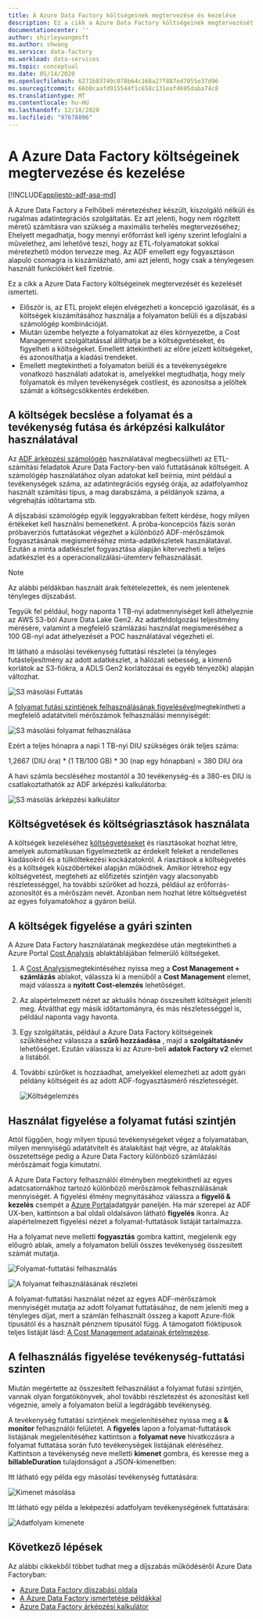 ```yaml
---
title: A Azure Data Factory költségeinek megtervezése és kezelése
description: Ez a cikk a Azure Data Factory költségeinek megtervezését és kezelését ismerteti.
documentationcenter: ''
author: shirleywangmsft
ms.author: shwang
ms.service: data-factory
ms.workload: data-services
ms.topic: conceptual
ms.date: 05/14/2020
ms.openlocfilehash: 6271b83749c078b64c168a27f887ed7055e37d96
ms.sourcegitcommit: 66b0caafd915544f1c658c131eaf4695daba74c8
ms.translationtype: MT
ms.contentlocale: hu-HU
ms.lasthandoff: 12/18/2020
ms.locfileid: "97678896"
---
```

# <a name="plan-and-manage-costs-for-azure-data-factory"></a>A Azure Data Factory költségeinek megtervezése és kezelése

[!INCLUDE[appliesto-adf-asa-md](includes/appliesto-adf-asa-md.md)]

A Azure Data Factory a Felhőbeli méretezéshez készült, kiszolgáló nélküli és rugalmas adatintegrációs szolgáltatás.  Ez azt jelenti, hogy nem rögzített méretű számításra van szükség a maximális terhelés megtervezéséhez; Ehelyett megadhatja, hogy mennyi erőforrást kell igény szerint lefoglalni a művelethez, ami lehetővé teszi, hogy az ETL-folyamatokat sokkal méretezhető módon tervezze meg. Az ADF emellett egy fogyasztáson alapuló csomagra is kiszámlázható, ami azt jelenti, hogy csak a ténylegesen használt funkciókért kell fizetnie.

Ez a cikk a Azure Data Factory költségeinek megtervezését és kezelését ismerteti.

*   Először is, az ETL projekt elején elvégezheti a koncepció igazolását, és a költségek kiszámításához használja a folyamaton belüli és a díjszabási számológép kombinációját.
*   Miután üzembe helyezte a folyamatokat az éles környezetbe, a Cost Management szolgáltatással állíthatja be a költségvetéseket, és figyelheti a költségeket. Emellett áttekintheti az előre jelzett költségeket, és azonosíthatja a kiadási trendeket.
*   Emellett megtekintheti a folyamaton belüli és a tevékenységekre vonatkozó használati adatokat is, amelyekkel megtudhatja, hogy mely folyamatok és milyen tevékenységek costliest, és azonosítsa a jelöltek számát a költségcsökkentés érdekében.

## <a name="estimate-costs-using-pipeline-and-activity-run-consumption-and-pricing-calculator"></a>A költségek becslése a folyamat és a tevékenység futása és árképzési kalkulátor használatával

Az [ADF árképzési számológép](https://azure.microsoft.com/pricing/calculator/?service=data-factory) használatával megbecsülheti az ETL-számítási feladatok Azure Data Factory-ben való futtatásának költségeit.  A számológép használatához olyan adatokat kell beírnia, mint például a tevékenységek száma, az adatintegrációs egység órája, az adatfolyamhoz használt számítási típus, a mag darabszáma, a példányok száma, a végrehajtás időtartama stb.

A díjszabási számológép egyik leggyakrabban feltett kérdése, hogy milyen értékeket kell használni bemenetként.  A próba-koncepciós fázis során próbaverziós futtatásokat végezhet a különböző ADF-mérőszámok fogyasztásának megismeréséhez minta-adatkészletek használatával.  Ezután a minta adatkészlet fogyasztása alapján kitervezheti a teljes adatkészlet és a operacionalizálási-ütemterv felhasználását.

> [!NOTE]
> Az alábbi példákban használt árak feltételezettek, és nem jelentenek tényleges díjszabást.

Tegyük fel például, hogy naponta 1 TB-nyi adatmennyiséget kell áthelyeznie az AWS S3-ból Azure Data Lake Gen2.  Az adatfeldolgozási teljesítmény mérésére, valamint a megfelelő számlázási használat megismeréséhez a 100 GB-nyi adat áthelyezését a POC használatával végezheti el.

Itt látható a másolási tevékenység futtatási részletei (a tényleges futásteljesítmény az adott adatkészlet, a hálózati sebesség, a kimenő korlátok az S3-fiókra, a ADLS Gen2 korlátozásai és egyéb tényezők) alapján változhat.

![S3 másolási Futtatás](media/plan-manage-costs/s3-copy-run-details.png)

A [folyamat futási szintjének felhasználásának figyelésével](#monitor-consumption-at-pipeline-run-level)megtekintheti a megfelelő adatátviteli mérőszámok felhasználási mennyiségét:

![S3 másolási folyamat felhasználása](media/plan-manage-costs/s3-copy-pipeline-consumption.png)

Ezért a teljes hónapra a napi 1 TB-nyi DIU szükséges órák teljes száma:

1,2667 (DIU óra) * (1 TB/100 GB) * 30 (nap egy hónapban) = 380 DIU óra

A havi számla becsléséhez mostantól a 30 tevékenység-és a 380-es DIU is csatlakoztathatók az ADF árképzési kalkulátorba:

![S3 másolás árképzési kalkulátor](media/plan-manage-costs/s3-copy-pricing-calculator.png)

## <a name="use-budgets-and-cost-alerts"></a>Költségvetések és költségriasztások használata

A költségek kezeléséhez [költségvetéseket](../cost-management-billing/costs/tutorial-acm-create-budgets.md) és riasztásokat hozhat létre, amelyek automatikusan figyelmeztetik az érdekelt feleket a rendellenes kiadásokról és a túlköltekezési kockázatokról.  A riasztások a költségvetés és a költségek küszöbértékei alapján működnek.  Amikor létrehoz egy költségvetést, megteheti az előfizetés szintjén vagy alacsonyabb részletességgel, ha további szűrőket ad hozzá, például az erőforrás-azonosítót és a mérőszám nevét.  Azonban nem hozhat létre költségvetést az egyes folyamatokhoz a gyáron belül.

## <a name="monitor-costs-at-factory-level"></a>A költségek figyelése a gyári szinten

A Azure Data Factory használatának megkezdése után megtekintheti a Azure Portal [Cost Analysis](../cost-management-billing/costs/quick-acm-cost-analysis.md) ablaktáblájában felmerülő költségeket.

1. A [Cost Analysis](../cost-management-billing/costs/quick-acm-cost-analysis.md)megtekintéséhez nyissa meg a **Cost Management + számlázás** ablakot, válassza ki a menüből a **Cost Management** elemet, majd válassza a **nyitott Cost-elemzés** lehetőséget.
2. Az alapértelmezett nézet az aktuális hónap összesített költségeit jeleníti meg.  Átválthat egy másik időtartományra, és más részletességgel is, például naponta vagy havonta.
3. Egy szolgáltatás, például a Azure Data Factory költségeinek szűkítéséhez válassza a **szűrő hozzáadása** , majd a **szolgáltatásnév** lehetőséget.  Ezután válassza ki az Azure-beli **adatok Factory v2** elemet a listából.
4. További szűrőket is hozzáadhat, amelyekkel elemezheti az adott gyári példány költségeit és az adott ADF-fogyasztásmérő részletességét.

   ![Költségelemzés](media/plan-manage-costs/cost-analysis.png)

## <a name="monitor-consumption-at-pipeline-run-level"></a>Használat figyelése a folyamat futási szintjén

Attól függően, hogy milyen típusú tevékenységeket végez a folyamatában, milyen mennyiségű adatátvitelt és átalakítást hajt végre, az átalakítás összetettsége pedig a Azure Data Factory különböző számlázási mérőszámait fogja kimutatni.

A Azure Data Factory felhasználói élményben megtekintheti az egyes adatcsatornákhoz tartozó különböző mérőszámok felhasználásának mennyiségét. A figyelési élmény megnyitásához válassza a **figyelő & kezelés** csempét a [Azure Portal](https://portal.azure.com/)adatgyár paneljén. Ha már szerepel az ADF UX-ben, kattintson a bal oldali oldalsávon látható **figyelés** ikonra. Az alapértelmezett figyelési nézet a folyamat-futtatások listáját tartalmazza.

Ha a folyamat neve melletti **fogyasztás** gombra kattint, megjelenik egy előugró ablak, amely a folyamaton belüli összes tevékenység összesített számát mutatja.

![Folyamat-futtatási felhasználás](media/plan-manage-costs/pipeline-run-consumption.png)

![A folyamat felhasználásának részletei](media/plan-manage-costs/pipeline-consumption-details.png)

A folyamat-futtatási használat nézet az egyes ADF-mérőszámok mennyiségét mutatja az adott folyamat futtatásához, de nem jeleníti meg a tényleges díjat, mert a számlán felhasznált összeg a kapott Azure-fiók típusától és a használt pénznem típusától függ.  A támogatott fióktípusok teljes listáját lásd: [A Cost Management adatainak értelmezése](../cost-management-billing/costs/understand-cost-mgt-data.md).

## <a name="monitor-consumption-at-activity-run-level"></a>A felhasználás figyelése tevékenység-futtatási szinten
Miután megértette az összesített felhasználást a folyamat futási szintjén, vannak olyan forgatókönyvek, ahol további részletezést és azonosítást kell végeznie, amely a folyamaton belül a legdrágább tevékenység.

A tevékenység futtatási szintjének megjelenítéséhez nyissa meg a **& monitor** felhasználói felületét. A **figyelés** lapon a folyamat-futtatások listájának megjelenítéséhez kattintson a **folyamat neve** hivatkozásra a folyamat futtatása során futó tevékenységek listájának eléréséhez.  Kattintson a tevékenység neve melletti **kimenet** gombra, és keresse meg a **billableDuration** tulajdonságot a JSON-kimenetben:

Itt látható egy példa egy másolási tevékenység futtatására:

![Kimenet másolása](media/plan-manage-costs/copy-output.png)

Itt látható egy példa a leképezési adatfolyam tevékenységének futtatására:

![Adatfolyam kimenete](media/plan-manage-costs/dataflow-output.png)

## <a name="next-steps"></a>Következő lépések

Az alábbi cikkekből többet tudhat meg a díjszabás működéséről Azure Data Factoryban:

- [Azure Data Factory díjszabási oldala](https://azure.microsoft.com/pricing/details/data-factory/ssis/)
- [A Azure Data Factory ismertetése példákkal](./pricing-concepts.md)
- [Azure Data Factory árképzési kalkulátor](https://azure.microsoft.com/pricing/calculator/?service=data-factory)